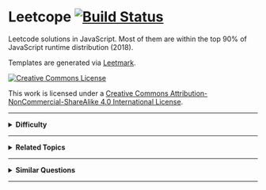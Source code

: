 # Leetcope [![Build Status](https://travis-ci.org/crimx/leetcope.svg?branch=master)](https://travis-ci.org/crimx/leetcope)

Leetcode solutions in JavaScript. Most of them are within the top 90% of JavaScript runtime distribution (2018).

Templates are generated via [Leetmark](https://github.com/crimx/crx-leetmark).


[![Creative Commons License](https://i.creativecommons.org/l/by-nc-sa/4.0/88x31.png)][license]

This work is licensed under a [Creative Commons Attribution-NonCommercial-ShareAlike 4.0 International License][license].

[license]: http://creativecommons.org/licenses/by-nc-sa/4.0/


<hr>

<details>
<summary><strong>Difficulty</strong></summary>

<details>
<summary>Easy</summary>

- [001. Two Sum.md](./problems/001.%20Two%20Sum.md)
- [007. Reverse Integer.md](./problems/007.%20Reverse%20Integer.md)
- [009. Palindrome Number.md](./problems/009.%20Palindrome%20Number.md)
- [013. Roman to Integer.md](./problems/013.%20Roman%20to%20Integer.md)
- [014. Longest Common Prefix.md](./problems/014.%20Longest%20Common%20Prefix.md)
- [020. Valid Parentheses.md](./problems/020.%20Valid%20Parentheses.md)
- [021. Merge Two Sorted Lists.md](./problems/021.%20Merge%20Two%20Sorted%20Lists.md)
- [026. Remove Duplicates from Sorted Array.md](./problems/026.%20Remove%20Duplicates%20from%20Sorted%20Array.md)
- [027. Remove Element.md](./problems/027.%20Remove%20Element.md)
- [028. Implement strStr().md](./problems/028.%20Implement%20strStr().md)
- [035. Search Insert Position.md](./problems/035.%20Search%20Insert%20Position.md)
- [038. Count and Say.md](./problems/038.%20Count%20and%20Say.md)
- [053. Maximum Subarray.md](./problems/053.%20Maximum%20Subarray.md)
- [058. Length of Last Word.md](./problems/058.%20Length%20of%20Last%20Word.md)
- [066. Plus One.md](./problems/066.%20Plus%20One.md)
- [067. Add Binary.md](./problems/067.%20Add%20Binary.md)
- [069. Sqrt(x).md](./problems/069.%20Sqrt(x).md)
- [070. Climbing Stairs.md](./problems/070.%20Climbing%20Stairs.md)
- [083. Remove Duplicates from Sorted List.md](./problems/083.%20Remove%20Duplicates%20from%20Sorted%20List.md)
- [088. Merge Sorted Array.md](./problems/088.%20Merge%20Sorted%20Array.md)
- [100. Same Tree.md](./problems/100.%20Same%20Tree.md)
- [101. Symmetric Tree.md](./problems/101.%20Symmetric%20Tree.md)
- [104. Maximum Depth of Binary Tree.md](./problems/104.%20Maximum%20Depth%20of%20Binary%20Tree.md)
- [107. Binary Tree Level Order Traversal II.md](./problems/107.%20Binary%20Tree%20Level%20Order%20Traversal%20II.md)
- [108. Convert Sorted Array to Binary Search Tree.md](./problems/108.%20Convert%20Sorted%20Array%20to%20Binary%20Search%20Tree.md)
- [110. Balanced Binary Tree.md](./problems/110.%20Balanced%20Binary%20Tree.md)
- [111. Minimum Depth of Binary Tree.md](./problems/111.%20Minimum%20Depth%20of%20Binary%20Tree.md)
- [112. Path Sum.md](./problems/112.%20Path%20Sum.md)
- [118. Pascal's Triangle.md](./problems/118.%20Pascal's%20Triangle.md)
- [119. Pascal's Triangle II.md](./problems/119.%20Pascal's%20Triangle%20II.md)
- [121. Best Time to Buy and Sell Stock.md](./problems/121.%20Best%20Time%20to%20Buy%20and%20Sell%20Stock.md)
- [122. Best Time to Buy and Sell Stock II.md](./problems/122.%20Best%20Time%20to%20Buy%20and%20Sell%20Stock%20II.md)
- [125. Valid Palindrome.md](./problems/125.%20Valid%20Palindrome.md)
</details>

<details>
<summary>Medium</summary>

- [002. Add Two Numbers.md](./problems/002.%20Add%20Two%20Numbers.md)
- [003. Longest Substring Without Repeating Characters.md](./problems/003.%20Longest%20Substring%20Without%20Repeating%20Characters.md)
- [005. Longest Palindromic Substring.md](./problems/005.%20Longest%20Palindromic%20Substring.md)
- [006. ZigZag Conversion.md](./problems/006.%20ZigZag%20Conversion.md)
- [008. String to Integer (atoi).md](./problems/008.%20String%20to%20Integer%20(atoi).md)
- [011. Container With Most Water.md](./problems/011.%20Container%20With%20Most%20Water.md)
- [012. Integer to Roman.md](./problems/012.%20Integer%20to%20Roman.md)
- [015. 3Sum.md](./problems/015.%203Sum.md)
- [016. 3Sum Closest.md](./problems/016.%203Sum%20Closest.md)
- [017. Letter Combinations of a Phone Number.md](./problems/017.%20Letter%20Combinations%20of%20a%20Phone%20Number.md)
- [018. 4Sum.md](./problems/018.%204Sum.md)
- [019. Remove Nth Node From End of List.md](./problems/019.%20Remove%20Nth%20Node%20From%20End%20of%20List.md)
- [022. Generate Parentheses.md](./problems/022.%20Generate%20Parentheses.md)
- [024. Swap Nodes in Pairs.md](./problems/024.%20Swap%20Nodes%20in%20Pairs.md)
- [029. Divide Two Integers.md](./problems/029.%20Divide%20Two%20Integers.md)
- [031. Next Permutation.md](./problems/031.%20Next%20Permutation.md)
- [033. Search in Rotated Sorted Array.md](./problems/033.%20Search%20in%20Rotated%20Sorted%20Array.md)
- [034. Find First and Last Position of Element in Sorted Array.md](./problems/034.%20Find%20First%20and%20Last%20Position%20of%20Element%20in%20Sorted%20Array.md)
- [036. Valid Sudoku.md](./problems/036.%20Valid%20Sudoku.md)
- [039. Combination Sum.md](./problems/039.%20Combination%20Sum.md)
- [040. Combination Sum II.md](./problems/040.%20Combination%20Sum%20II.md)
- [043. Multiply Strings.md](./problems/043.%20Multiply%20Strings.md)
- [046. Permutations.md](./problems/046.%20Permutations.md)
- [047. Permutations II.md](./problems/047.%20Permutations%20II.md)
- [048. Rotate Image.md](./problems/048.%20Rotate%20Image.md)
- [049. Group Anagrams.md](./problems/049.%20Group%20Anagrams.md)
- [050. Pow(x, n).md](./problems/050.%20Pow(x%2C%20n).md)
- [054. Spiral Matrix.md](./problems/054.%20Spiral%20Matrix.md)
- [055. Jump Game.md](./problems/055.%20Jump%20Game.md)
- [056. Merge Intervals.md](./problems/056.%20Merge%20Intervals.md)
- [059. Spiral Matrix II.md](./problems/059.%20Spiral%20Matrix%20II.md)
- [060. Permutation Sequence.md](./problems/060.%20Permutation%20Sequence.md)
- [061. Rotate List.md](./problems/061.%20Rotate%20List.md)
- [062. Unique Paths.md](./problems/062.%20Unique%20Paths.md)
- [063. Unique Paths II.md](./problems/063.%20Unique%20Paths%20II.md)
- [064. Minimum Path Sum.md](./problems/064.%20Minimum%20Path%20Sum.md)
- [071. Simplify Path.md](./problems/071.%20Simplify%20Path.md)
- [073. Set Matrix Zeroes.md](./problems/073.%20Set%20Matrix%20Zeroes.md)
- [074. Search a 2D Matrix.md](./problems/074.%20Search%20a%202D%20Matrix.md)
- [075. Sort Colors.md](./problems/075.%20Sort%20Colors.md)
- [077. Combinations.md](./problems/077.%20Combinations.md)
- [078. Subsets.md](./problems/078.%20Subsets.md)
- [079. Word Search.md](./problems/079.%20Word%20Search.md)
- [080. Remove Duplicates from Sorted Array II.md](./problems/080.%20Remove%20Duplicates%20from%20Sorted%20Array%20II.md)
- [081. Search in Rotated Sorted Array II.md](./problems/081.%20Search%20in%20Rotated%20Sorted%20Array%20II.md)
- [082. Remove Duplicates from Sorted List II.md](./problems/082.%20Remove%20Duplicates%20from%20Sorted%20List%20II.md)
- [086. Partition List.md](./problems/086.%20Partition%20List.md)
- [089. Gray Code.md](./problems/089.%20Gray%20Code.md)
- [090. Subsets II.md](./problems/090.%20Subsets%20II.md)
- [091. Decode Ways.md](./problems/091.%20Decode%20Ways.md)
- [092. Reverse Linked List II.md](./problems/092.%20Reverse%20Linked%20List%20II.md)
- [093. Restore IP Addresses.md](./problems/093.%20Restore%20IP%20Addresses.md)
- [094. Binary Tree Inorder Traversal.md](./problems/094.%20Binary%20Tree%20Inorder%20Traversal.md)
- [095. Unique Binary Search Trees II.md](./problems/095.%20Unique%20Binary%20Search%20Trees%20II.md)
- [096. Unique Binary Search Trees.md](./problems/096.%20Unique%20Binary%20Search%20Trees.md)
- [098. Validate Binary Search Tree.md](./problems/098.%20Validate%20Binary%20Search%20Tree.md)
- [102. Binary Tree Level Order Traversal.md](./problems/102.%20Binary%20Tree%20Level%20Order%20Traversal.md)
- [103. Binary Tree Zigzag Level Order Traversal.md](./problems/103.%20Binary%20Tree%20Zigzag%20Level%20Order%20Traversal.md)
- [105. Construct Binary Tree from Preorder and Inorder Traversal.md](./problems/105.%20Construct%20Binary%20Tree%20from%20Preorder%20and%20Inorder%20Traversal.md)
- [106. Construct Binary Tree from Inorder and Postorder Traversal.md](./problems/106.%20Construct%20Binary%20Tree%20from%20Inorder%20and%20Postorder%20Traversal.md)
- [109. Convert Sorted List to Binary Search Tree.md](./problems/109.%20Convert%20Sorted%20List%20to%20Binary%20Search%20Tree.md)
- [113. Path Sum II.md](./problems/113.%20Path%20Sum%20II.md)
- [114. Flatten Binary Tree to Linked List.md](./problems/114.%20Flatten%20Binary%20Tree%20to%20Linked%20List.md)
- [116. Populating Next Right Pointers in Each Node.md](./problems/116.%20Populating%20Next%20Right%20Pointers%20in%20Each%20Node.md)
- [117. Populating Next Right Pointers in Each Node II.md](./problems/117.%20Populating%20Next%20Right%20Pointers%20in%20Each%20Node%20II.md)
- [120. Triangle.md](./problems/120.%20Triangle.md)
- [127. Word Ladder.md](./problems/127.%20Word%20Ladder.md)
</details>

<details>
<summary>Hard</summary>

- [004. Median of Two Sorted Arrays.md](./problems/004.%20Median%20of%20Two%20Sorted%20Arrays.md)
- [010. Regular Expression Matching.md](./problems/010.%20Regular%20Expression%20Matching.md)
- [023. Merge k Sorted Lists.md](./problems/023.%20Merge%20k%20Sorted%20Lists.md)
- [025. Reverse Nodes in k-Group.md](./problems/025.%20Reverse%20Nodes%20in%20k-Group.md)
- [030. Substring with Concatenation of All Words.md](./problems/030.%20Substring%20with%20Concatenation%20of%20All%20Words.md)
- [032. Longest Valid Parentheses.md](./problems/032.%20Longest%20Valid%20Parentheses.md)
- [037. Sudoku Solver.md](./problems/037.%20Sudoku%20Solver.md)
- [041. First Missing Positive.md](./problems/041.%20First%20Missing%20Positive.md)
- [042. Trapping Rain Water.md](./problems/042.%20Trapping%20Rain%20Water.md)
- [044. Wildcard Matching.md](./problems/044.%20Wildcard%20Matching.md)
- [045. Jump Game II.md](./problems/045.%20Jump%20Game%20II.md)
- [051. N-Queens.md](./problems/051.%20N-Queens.md)
- [052. N-Queens II.md](./problems/052.%20N-Queens%20II.md)
- [057. Insert Interval.md](./problems/057.%20Insert%20Interval.md)
- [065. Valid Number.md](./problems/065.%20Valid%20Number.md)
- [068. Text Justification.md](./problems/068.%20Text%20Justification.md)
- [072. Edit Distance.md](./problems/072.%20Edit%20Distance.md)
- [076. Minimum Window Substring.md](./problems/076.%20Minimum%20Window%20Substring.md)
- [084. Largest Rectangle in Histogram.md](./problems/084.%20Largest%20Rectangle%20in%20Histogram.md)
- [085. Maximal Rectangle.md](./problems/085.%20Maximal%20Rectangle.md)
- [087. Scramble String.md](./problems/087.%20Scramble%20String.md)
- [097. Interleaving String.md](./problems/097.%20Interleaving%20String.md)
- [099. Recover Binary Search Tree.md](./problems/099.%20Recover%20Binary%20Search%20Tree.md)
- [115. Distinct Subsequences.md](./problems/115.%20Distinct%20Subsequences.md)
- [123. Best Time to Buy and Sell Stock III.md](./problems/123.%20Best%20Time%20to%20Buy%20and%20Sell%20Stock%20III.md)
- [124. Binary Tree Maximum Path Sum.md](./problems/124.%20Binary%20Tree%20Maximum%20Path%20Sum.md)
- [126. Word Ladder II.md](./problems/126.%20Word%20Ladder%20II.md)
</details>

</details>


<hr>

<details>
<summary><strong>Related Topics</strong></summary>

<details>
<summary>Array</summary>

- [001. Two Sum.md](./problems/001.%20Two%20Sum.md)
- [004. Median of Two Sorted Arrays.md](./problems/004.%20Median%20of%20Two%20Sorted%20Arrays.md)
- [011. Container With Most Water.md](./problems/011.%20Container%20With%20Most%20Water.md)
- [015. 3Sum.md](./problems/015.%203Sum.md)
- [016. 3Sum Closest.md](./problems/016.%203Sum%20Closest.md)
- [018. 4Sum.md](./problems/018.%204Sum.md)
- [026. Remove Duplicates from Sorted Array.md](./problems/026.%20Remove%20Duplicates%20from%20Sorted%20Array.md)
- [027. Remove Element.md](./problems/027.%20Remove%20Element.md)
- [031. Next Permutation.md](./problems/031.%20Next%20Permutation.md)
- [033. Search in Rotated Sorted Array.md](./problems/033.%20Search%20in%20Rotated%20Sorted%20Array.md)
- [034. Find First and Last Position of Element in Sorted Array.md](./problems/034.%20Find%20First%20and%20Last%20Position%20of%20Element%20in%20Sorted%20Array.md)
- [035. Search Insert Position.md](./problems/035.%20Search%20Insert%20Position.md)
- [039. Combination Sum.md](./problems/039.%20Combination%20Sum.md)
- [040. Combination Sum II.md](./problems/040.%20Combination%20Sum%20II.md)
- [041. First Missing Positive.md](./problems/041.%20First%20Missing%20Positive.md)
- [042. Trapping Rain Water.md](./problems/042.%20Trapping%20Rain%20Water.md)
- [045. Jump Game II.md](./problems/045.%20Jump%20Game%20II.md)
- [048. Rotate Image.md](./problems/048.%20Rotate%20Image.md)
- [053. Maximum Subarray.md](./problems/053.%20Maximum%20Subarray.md)
- [054. Spiral Matrix.md](./problems/054.%20Spiral%20Matrix.md)
- [055. Jump Game.md](./problems/055.%20Jump%20Game.md)
- [056. Merge Intervals.md](./problems/056.%20Merge%20Intervals.md)
- [057. Insert Interval.md](./problems/057.%20Insert%20Interval.md)
- [059. Spiral Matrix II.md](./problems/059.%20Spiral%20Matrix%20II.md)
- [062. Unique Paths.md](./problems/062.%20Unique%20Paths.md)
- [063. Unique Paths II.md](./problems/063.%20Unique%20Paths%20II.md)
- [064. Minimum Path Sum.md](./problems/064.%20Minimum%20Path%20Sum.md)
- [066. Plus One.md](./problems/066.%20Plus%20One.md)
- [073. Set Matrix Zeroes.md](./problems/073.%20Set%20Matrix%20Zeroes.md)
- [074. Search a 2D Matrix.md](./problems/074.%20Search%20a%202D%20Matrix.md)
- [075. Sort Colors.md](./problems/075.%20Sort%20Colors.md)
- [078. Subsets.md](./problems/078.%20Subsets.md)
- [079. Word Search.md](./problems/079.%20Word%20Search.md)
- [080. Remove Duplicates from Sorted Array II.md](./problems/080.%20Remove%20Duplicates%20from%20Sorted%20Array%20II.md)
- [081. Search in Rotated Sorted Array II.md](./problems/081.%20Search%20in%20Rotated%20Sorted%20Array%20II.md)
- [084. Largest Rectangle in Histogram.md](./problems/084.%20Largest%20Rectangle%20in%20Histogram.md)
- [085. Maximal Rectangle.md](./problems/085.%20Maximal%20Rectangle.md)
- [088. Merge Sorted Array.md](./problems/088.%20Merge%20Sorted%20Array.md)
- [090. Subsets II.md](./problems/090.%20Subsets%20II.md)
- [105. Construct Binary Tree from Preorder and Inorder Traversal.md](./problems/105.%20Construct%20Binary%20Tree%20from%20Preorder%20and%20Inorder%20Traversal.md)
- [106. Construct Binary Tree from Inorder and Postorder Traversal.md](./problems/106.%20Construct%20Binary%20Tree%20from%20Inorder%20and%20Postorder%20Traversal.md)
- [118. Pascal's Triangle.md](./problems/118.%20Pascal's%20Triangle.md)
- [119. Pascal's Triangle II.md](./problems/119.%20Pascal's%20Triangle%20II.md)
- [120. Triangle.md](./problems/120.%20Triangle.md)
- [121. Best Time to Buy and Sell Stock.md](./problems/121.%20Best%20Time%20to%20Buy%20and%20Sell%20Stock.md)
- [122. Best Time to Buy and Sell Stock II.md](./problems/122.%20Best%20Time%20to%20Buy%20and%20Sell%20Stock%20II.md)
- [123. Best Time to Buy and Sell Stock III.md](./problems/123.%20Best%20Time%20to%20Buy%20and%20Sell%20Stock%20III.md)
- [126. Word Ladder II.md](./problems/126.%20Word%20Ladder%20II.md)
</details>

<details>
<summary>Backtracking</summary>

- [010. Regular Expression Matching.md](./problems/010.%20Regular%20Expression%20Matching.md)
- [017. Letter Combinations of a Phone Number.md](./problems/017.%20Letter%20Combinations%20of%20a%20Phone%20Number.md)
- [022. Generate Parentheses.md](./problems/022.%20Generate%20Parentheses.md)
- [037. Sudoku Solver.md](./problems/037.%20Sudoku%20Solver.md)
- [039. Combination Sum.md](./problems/039.%20Combination%20Sum.md)
- [040. Combination Sum II.md](./problems/040.%20Combination%20Sum%20II.md)
- [044. Wildcard Matching.md](./problems/044.%20Wildcard%20Matching.md)
- [046. Permutations.md](./problems/046.%20Permutations.md)
- [047. Permutations II.md](./problems/047.%20Permutations%20II.md)
- [051. N-Queens.md](./problems/051.%20N-Queens.md)
- [052. N-Queens II.md](./problems/052.%20N-Queens%20II.md)
- [060. Permutation Sequence.md](./problems/060.%20Permutation%20Sequence.md)
- [077. Combinations.md](./problems/077.%20Combinations.md)
- [078. Subsets.md](./problems/078.%20Subsets.md)
- [079. Word Search.md](./problems/079.%20Word%20Search.md)
- [089. Gray Code.md](./problems/089.%20Gray%20Code.md)
- [090. Subsets II.md](./problems/090.%20Subsets%20II.md)
- [093. Restore IP Addresses.md](./problems/093.%20Restore%20IP%20Addresses.md)
- [126. Word Ladder II.md](./problems/126.%20Word%20Ladder%20II.md)
</details>

<details>
<summary>Binary Search</summary>

- [004. Median of Two Sorted Arrays.md](./problems/004.%20Median%20of%20Two%20Sorted%20Arrays.md)
- [029. Divide Two Integers.md](./problems/029.%20Divide%20Two%20Integers.md)
- [033. Search in Rotated Sorted Array.md](./problems/033.%20Search%20in%20Rotated%20Sorted%20Array.md)
- [034. Find First and Last Position of Element in Sorted Array.md](./problems/034.%20Find%20First%20and%20Last%20Position%20of%20Element%20in%20Sorted%20Array.md)
- [035. Search Insert Position.md](./problems/035.%20Search%20Insert%20Position.md)
- [050. Pow(x, n).md](./problems/050.%20Pow(x%2C%20n).md)
- [069. Sqrt(x).md](./problems/069.%20Sqrt(x).md)
- [074. Search a 2D Matrix.md](./problems/074.%20Search%20a%202D%20Matrix.md)
- [081. Search in Rotated Sorted Array II.md](./problems/081.%20Search%20in%20Rotated%20Sorted%20Array%20II.md)
</details>

<details>
<summary>Bit Manipulation</summary>

- [078. Subsets.md](./problems/078.%20Subsets.md)
</details>

<details>
<summary>Breadth-first Search</summary>

- [101. Symmetric Tree.md](./problems/101.%20Symmetric%20Tree.md)
- [102. Binary Tree Level Order Traversal.md](./problems/102.%20Binary%20Tree%20Level%20Order%20Traversal.md)
- [103. Binary Tree Zigzag Level Order Traversal.md](./problems/103.%20Binary%20Tree%20Zigzag%20Level%20Order%20Traversal.md)
- [107. Binary Tree Level Order Traversal II.md](./problems/107.%20Binary%20Tree%20Level%20Order%20Traversal%20II.md)
- [111. Minimum Depth of Binary Tree.md](./problems/111.%20Minimum%20Depth%20of%20Binary%20Tree.md)
- [126. Word Ladder II.md](./problems/126.%20Word%20Ladder%20II.md)
- [127. Word Ladder.md](./problems/127.%20Word%20Ladder.md)
</details>

<details>
<summary>Depth-first Search</summary>

- [098. Validate Binary Search Tree.md](./problems/098.%20Validate%20Binary%20Search%20Tree.md)
- [099. Recover Binary Search Tree.md](./problems/099.%20Recover%20Binary%20Search%20Tree.md)
- [100. Same Tree.md](./problems/100.%20Same%20Tree.md)
- [101. Symmetric Tree.md](./problems/101.%20Symmetric%20Tree.md)
- [104. Maximum Depth of Binary Tree.md](./problems/104.%20Maximum%20Depth%20of%20Binary%20Tree.md)
- [105. Construct Binary Tree from Preorder and Inorder Traversal.md](./problems/105.%20Construct%20Binary%20Tree%20from%20Preorder%20and%20Inorder%20Traversal.md)
- [106. Construct Binary Tree from Inorder and Postorder Traversal.md](./problems/106.%20Construct%20Binary%20Tree%20from%20Inorder%20and%20Postorder%20Traversal.md)
- [108. Convert Sorted Array to Binary Search Tree.md](./problems/108.%20Convert%20Sorted%20Array%20to%20Binary%20Search%20Tree.md)
- [109. Convert Sorted List to Binary Search Tree.md](./problems/109.%20Convert%20Sorted%20List%20to%20Binary%20Search%20Tree.md)
- [110. Balanced Binary Tree.md](./problems/110.%20Balanced%20Binary%20Tree.md)
- [111. Minimum Depth of Binary Tree.md](./problems/111.%20Minimum%20Depth%20of%20Binary%20Tree.md)
- [112. Path Sum.md](./problems/112.%20Path%20Sum.md)
- [113. Path Sum II.md](./problems/113.%20Path%20Sum%20II.md)
- [114. Flatten Binary Tree to Linked List.md](./problems/114.%20Flatten%20Binary%20Tree%20to%20Linked%20List.md)
- [116. Populating Next Right Pointers in Each Node.md](./problems/116.%20Populating%20Next%20Right%20Pointers%20in%20Each%20Node.md)
- [117. Populating Next Right Pointers in Each Node II.md](./problems/117.%20Populating%20Next%20Right%20Pointers%20in%20Each%20Node%20II.md)
- [124. Binary Tree Maximum Path Sum.md](./problems/124.%20Binary%20Tree%20Maximum%20Path%20Sum.md)
</details>

<details>
<summary>Divide and Conquer</summary>

- [004. Median of Two Sorted Arrays.md](./problems/004.%20Median%20of%20Two%20Sorted%20Arrays.md)
- [023. Merge k Sorted Lists.md](./problems/023.%20Merge%20k%20Sorted%20Lists.md)
- [053. Maximum Subarray.md](./problems/053.%20Maximum%20Subarray.md)
</details>

<details>
<summary>Dynamic Programming</summary>

- [005. Longest Palindromic Substring.md](./problems/005.%20Longest%20Palindromic%20Substring.md)
- [010. Regular Expression Matching.md](./problems/010.%20Regular%20Expression%20Matching.md)
- [032. Longest Valid Parentheses.md](./problems/032.%20Longest%20Valid%20Parentheses.md)
- [044. Wildcard Matching.md](./problems/044.%20Wildcard%20Matching.md)
- [053. Maximum Subarray.md](./problems/053.%20Maximum%20Subarray.md)
- [062. Unique Paths.md](./problems/062.%20Unique%20Paths.md)
- [063. Unique Paths II.md](./problems/063.%20Unique%20Paths%20II.md)
- [064. Minimum Path Sum.md](./problems/064.%20Minimum%20Path%20Sum.md)
- [070. Climbing Stairs.md](./problems/070.%20Climbing%20Stairs.md)
- [072. Edit Distance.md](./problems/072.%20Edit%20Distance.md)
- [085. Maximal Rectangle.md](./problems/085.%20Maximal%20Rectangle.md)
- [087. Scramble String.md](./problems/087.%20Scramble%20String.md)
- [091. Decode Ways.md](./problems/091.%20Decode%20Ways.md)
- [095. Unique Binary Search Trees II.md](./problems/095.%20Unique%20Binary%20Search%20Trees%20II.md)
- [096. Unique Binary Search Trees.md](./problems/096.%20Unique%20Binary%20Search%20Trees.md)
- [097. Interleaving String.md](./problems/097.%20Interleaving%20String.md)
- [115. Distinct Subsequences.md](./problems/115.%20Distinct%20Subsequences.md)
- [120. Triangle.md](./problems/120.%20Triangle.md)
- [121. Best Time to Buy and Sell Stock.md](./problems/121.%20Best%20Time%20to%20Buy%20and%20Sell%20Stock.md)
- [123. Best Time to Buy and Sell Stock III.md](./problems/123.%20Best%20Time%20to%20Buy%20and%20Sell%20Stock%20III.md)
</details>

<details>
<summary>Greedy</summary>

- [044. Wildcard Matching.md](./problems/044.%20Wildcard%20Matching.md)
- [045. Jump Game II.md](./problems/045.%20Jump%20Game%20II.md)
- [055. Jump Game.md](./problems/055.%20Jump%20Game.md)
- [122. Best Time to Buy and Sell Stock II.md](./problems/122.%20Best%20Time%20to%20Buy%20and%20Sell%20Stock%20II.md)
</details>

<details>
<summary>Hash Table</summary>

- [001. Two Sum.md](./problems/001.%20Two%20Sum.md)
- [003. Longest Substring Without Repeating Characters.md](./problems/003.%20Longest%20Substring%20Without%20Repeating%20Characters.md)
- [018. 4Sum.md](./problems/018.%204Sum.md)
- [030. Substring with Concatenation of All Words.md](./problems/030.%20Substring%20with%20Concatenation%20of%20All%20Words.md)
- [036. Valid Sudoku.md](./problems/036.%20Valid%20Sudoku.md)
- [037. Sudoku Solver.md](./problems/037.%20Sudoku%20Solver.md)
- [049. Group Anagrams.md](./problems/049.%20Group%20Anagrams.md)
- [076. Minimum Window Substring.md](./problems/076.%20Minimum%20Window%20Substring.md)
- [085. Maximal Rectangle.md](./problems/085.%20Maximal%20Rectangle.md)
- [094. Binary Tree Inorder Traversal.md](./problems/094.%20Binary%20Tree%20Inorder%20Traversal.md)
</details>

<details>
<summary>Heap</summary>

- [023. Merge k Sorted Lists.md](./problems/023.%20Merge%20k%20Sorted%20Lists.md)
</details>

<details>
<summary>Linked List</summary>

- [002. Add Two Numbers.md](./problems/002.%20Add%20Two%20Numbers.md)
- [019. Remove Nth Node From End of List.md](./problems/019.%20Remove%20Nth%20Node%20From%20End%20of%20List.md)
- [021. Merge Two Sorted Lists.md](./problems/021.%20Merge%20Two%20Sorted%20Lists.md)
- [023. Merge k Sorted Lists.md](./problems/023.%20Merge%20k%20Sorted%20Lists.md)
- [024. Swap Nodes in Pairs.md](./problems/024.%20Swap%20Nodes%20in%20Pairs.md)
- [025. Reverse Nodes in k-Group.md](./problems/025.%20Reverse%20Nodes%20in%20k-Group.md)
- [061. Rotate List.md](./problems/061.%20Rotate%20List.md)
- [082. Remove Duplicates from Sorted List II.md](./problems/082.%20Remove%20Duplicates%20from%20Sorted%20List%20II.md)
- [083. Remove Duplicates from Sorted List.md](./problems/083.%20Remove%20Duplicates%20from%20Sorted%20List.md)
- [086. Partition List.md](./problems/086.%20Partition%20List.md)
- [092. Reverse Linked List II.md](./problems/092.%20Reverse%20Linked%20List%20II.md)
- [109. Convert Sorted List to Binary Search Tree.md](./problems/109.%20Convert%20Sorted%20List%20to%20Binary%20Search%20Tree.md)
</details>

<details>
<summary>Math</summary>

- [002. Add Two Numbers.md](./problems/002.%20Add%20Two%20Numbers.md)
- [007. Reverse Integer.md](./problems/007.%20Reverse%20Integer.md)
- [008. String to Integer (atoi).md](./problems/008.%20String%20to%20Integer%20(atoi).md)
- [009. Palindrome Number.md](./problems/009.%20Palindrome%20Number.md)
- [012. Integer to Roman.md](./problems/012.%20Integer%20to%20Roman.md)
- [013. Roman to Integer.md](./problems/013.%20Roman%20to%20Integer.md)
- [029. Divide Two Integers.md](./problems/029.%20Divide%20Two%20Integers.md)
- [043. Multiply Strings.md](./problems/043.%20Multiply%20Strings.md)
- [050. Pow(x, n).md](./problems/050.%20Pow(x%2C%20n).md)
- [060. Permutation Sequence.md](./problems/060.%20Permutation%20Sequence.md)
- [065. Valid Number.md](./problems/065.%20Valid%20Number.md)
- [066. Plus One.md](./problems/066.%20Plus%20One.md)
- [067. Add Binary.md](./problems/067.%20Add%20Binary.md)
- [069. Sqrt(x).md](./problems/069.%20Sqrt(x).md)
</details>

<details>
<summary>Sort</summary>

- [056. Merge Intervals.md](./problems/056.%20Merge%20Intervals.md)
- [057. Insert Interval.md](./problems/057.%20Insert%20Interval.md)
- [075. Sort Colors.md](./problems/075.%20Sort%20Colors.md)
</details>

<details>
<summary>Stack</summary>

- [020. Valid Parentheses.md](./problems/020.%20Valid%20Parentheses.md)
- [042. Trapping Rain Water.md](./problems/042.%20Trapping%20Rain%20Water.md)
- [071. Simplify Path.md](./problems/071.%20Simplify%20Path.md)
- [084. Largest Rectangle in Histogram.md](./problems/084.%20Largest%20Rectangle%20in%20Histogram.md)
- [085. Maximal Rectangle.md](./problems/085.%20Maximal%20Rectangle.md)
- [094. Binary Tree Inorder Traversal.md](./problems/094.%20Binary%20Tree%20Inorder%20Traversal.md)
- [103. Binary Tree Zigzag Level Order Traversal.md](./problems/103.%20Binary%20Tree%20Zigzag%20Level%20Order%20Traversal.md)
</details>

<details>
<summary>String</summary>

- [003. Longest Substring Without Repeating Characters.md](./problems/003.%20Longest%20Substring%20Without%20Repeating%20Characters.md)
- [005. Longest Palindromic Substring.md](./problems/005.%20Longest%20Palindromic%20Substring.md)
- [006. ZigZag Conversion.md](./problems/006.%20ZigZag%20Conversion.md)
- [008. String to Integer (atoi).md](./problems/008.%20String%20to%20Integer%20(atoi).md)
- [010. Regular Expression Matching.md](./problems/010.%20Regular%20Expression%20Matching.md)
- [012. Integer to Roman.md](./problems/012.%20Integer%20to%20Roman.md)
- [013. Roman to Integer.md](./problems/013.%20Roman%20to%20Integer.md)
- [014. Longest Common Prefix.md](./problems/014.%20Longest%20Common%20Prefix.md)
- [017. Letter Combinations of a Phone Number.md](./problems/017.%20Letter%20Combinations%20of%20a%20Phone%20Number.md)
- [020. Valid Parentheses.md](./problems/020.%20Valid%20Parentheses.md)
- [022. Generate Parentheses.md](./problems/022.%20Generate%20Parentheses.md)
- [028. Implement strStr().md](./problems/028.%20Implement%20strStr().md)
- [030. Substring with Concatenation of All Words.md](./problems/030.%20Substring%20with%20Concatenation%20of%20All%20Words.md)
- [032. Longest Valid Parentheses.md](./problems/032.%20Longest%20Valid%20Parentheses.md)
- [038. Count and Say.md](./problems/038.%20Count%20and%20Say.md)
- [043. Multiply Strings.md](./problems/043.%20Multiply%20Strings.md)
- [044. Wildcard Matching.md](./problems/044.%20Wildcard%20Matching.md)
- [049. Group Anagrams.md](./problems/049.%20Group%20Anagrams.md)
- [058. Length of Last Word.md](./problems/058.%20Length%20of%20Last%20Word.md)
- [065. Valid Number.md](./problems/065.%20Valid%20Number.md)
- [067. Add Binary.md](./problems/067.%20Add%20Binary.md)
- [068. Text Justification.md](./problems/068.%20Text%20Justification.md)
- [071. Simplify Path.md](./problems/071.%20Simplify%20Path.md)
- [072. Edit Distance.md](./problems/072.%20Edit%20Distance.md)
- [076. Minimum Window Substring.md](./problems/076.%20Minimum%20Window%20Substring.md)
- [087. Scramble String.md](./problems/087.%20Scramble%20String.md)
- [091. Decode Ways.md](./problems/091.%20Decode%20Ways.md)
- [093. Restore IP Addresses.md](./problems/093.%20Restore%20IP%20Addresses.md)
- [097. Interleaving String.md](./problems/097.%20Interleaving%20String.md)
- [115. Distinct Subsequences.md](./problems/115.%20Distinct%20Subsequences.md)
- [125. Valid Palindrome.md](./problems/125.%20Valid%20Palindrome.md)
- [126. Word Ladder II.md](./problems/126.%20Word%20Ladder%20II.md)
</details>

<details>
<summary>Tree</summary>

- [094. Binary Tree Inorder Traversal.md](./problems/094.%20Binary%20Tree%20Inorder%20Traversal.md)
- [095. Unique Binary Search Trees II.md](./problems/095.%20Unique%20Binary%20Search%20Trees%20II.md)
- [096. Unique Binary Search Trees.md](./problems/096.%20Unique%20Binary%20Search%20Trees.md)
- [098. Validate Binary Search Tree.md](./problems/098.%20Validate%20Binary%20Search%20Tree.md)
- [099. Recover Binary Search Tree.md](./problems/099.%20Recover%20Binary%20Search%20Tree.md)
- [100. Same Tree.md](./problems/100.%20Same%20Tree.md)
- [101. Symmetric Tree.md](./problems/101.%20Symmetric%20Tree.md)
- [102. Binary Tree Level Order Traversal.md](./problems/102.%20Binary%20Tree%20Level%20Order%20Traversal.md)
- [103. Binary Tree Zigzag Level Order Traversal.md](./problems/103.%20Binary%20Tree%20Zigzag%20Level%20Order%20Traversal.md)
- [104. Maximum Depth of Binary Tree.md](./problems/104.%20Maximum%20Depth%20of%20Binary%20Tree.md)
- [105. Construct Binary Tree from Preorder and Inorder Traversal.md](./problems/105.%20Construct%20Binary%20Tree%20from%20Preorder%20and%20Inorder%20Traversal.md)
- [106. Construct Binary Tree from Inorder and Postorder Traversal.md](./problems/106.%20Construct%20Binary%20Tree%20from%20Inorder%20and%20Postorder%20Traversal.md)
- [107. Binary Tree Level Order Traversal II.md](./problems/107.%20Binary%20Tree%20Level%20Order%20Traversal%20II.md)
- [108. Convert Sorted Array to Binary Search Tree.md](./problems/108.%20Convert%20Sorted%20Array%20to%20Binary%20Search%20Tree.md)
- [110. Balanced Binary Tree.md](./problems/110.%20Balanced%20Binary%20Tree.md)
- [111. Minimum Depth of Binary Tree.md](./problems/111.%20Minimum%20Depth%20of%20Binary%20Tree.md)
- [112. Path Sum.md](./problems/112.%20Path%20Sum.md)
- [113. Path Sum II.md](./problems/113.%20Path%20Sum%20II.md)
- [114. Flatten Binary Tree to Linked List.md](./problems/114.%20Flatten%20Binary%20Tree%20to%20Linked%20List.md)
- [116. Populating Next Right Pointers in Each Node.md](./problems/116.%20Populating%20Next%20Right%20Pointers%20in%20Each%20Node.md)
- [117. Populating Next Right Pointers in Each Node II.md](./problems/117.%20Populating%20Next%20Right%20Pointers%20in%20Each%20Node%20II.md)
- [124. Binary Tree Maximum Path Sum.md](./problems/124.%20Binary%20Tree%20Maximum%20Path%20Sum.md)
</details>

<details>
<summary>Two Pointers</summary>

- [003. Longest Substring Without Repeating Characters.md](./problems/003.%20Longest%20Substring%20Without%20Repeating%20Characters.md)
- [011. Container With Most Water.md](./problems/011.%20Container%20With%20Most%20Water.md)
- [015. 3Sum.md](./problems/015.%203Sum.md)
- [016. 3Sum Closest.md](./problems/016.%203Sum%20Closest.md)
- [018. 4Sum.md](./problems/018.%204Sum.md)
- [019. Remove Nth Node From End of List.md](./problems/019.%20Remove%20Nth%20Node%20From%20End%20of%20List.md)
- [026. Remove Duplicates from Sorted Array.md](./problems/026.%20Remove%20Duplicates%20from%20Sorted%20Array.md)
- [027. Remove Element.md](./problems/027.%20Remove%20Element.md)
- [028. Implement strStr().md](./problems/028.%20Implement%20strStr().md)
- [030. Substring with Concatenation of All Words.md](./problems/030.%20Substring%20with%20Concatenation%20of%20All%20Words.md)
- [042. Trapping Rain Water.md](./problems/042.%20Trapping%20Rain%20Water.md)
- [061. Rotate List.md](./problems/061.%20Rotate%20List.md)
- [075. Sort Colors.md](./problems/075.%20Sort%20Colors.md)
- [076. Minimum Window Substring.md](./problems/076.%20Minimum%20Window%20Substring.md)
- [080. Remove Duplicates from Sorted Array II.md](./problems/080.%20Remove%20Duplicates%20from%20Sorted%20Array%20II.md)
- [086. Partition List.md](./problems/086.%20Partition%20List.md)
- [088. Merge Sorted Array.md](./problems/088.%20Merge%20Sorted%20Array.md)
- [125. Valid Palindrome.md](./problems/125.%20Valid%20Palindrome.md)
</details>

</details>


<hr>

<details>
<summary><strong>Similar Questions</strong></summary>

<details>
<summary>1-bit and 2-bit Characters</summary>

- [089. Gray Code.md](./problems/089.%20Gray%20Code.md)
</details>

<details>
<summary>3Sum</summary>

- [001. Two Sum.md](./problems/001.%20Two%20Sum.md)
- [016. 3Sum Closest.md](./problems/016.%203Sum%20Closest.md)
- [018. 4Sum.md](./problems/018.%204Sum.md)
</details>

<details>
<summary>3Sum Closest</summary>

- [015. 3Sum.md](./problems/015.%203Sum.md)
</details>

<details>
<summary>3Sum Smaller</summary>

- [015. 3Sum.md](./problems/015.%203Sum.md)
- [016. 3Sum Closest.md](./problems/016.%203Sum%20Closest.md)
</details>

<details>
<summary>4Sum</summary>

- [001. Two Sum.md](./problems/001.%20Two%20Sum.md)
- [015. 3Sum.md](./problems/015.%203Sum.md)
</details>

<details>
<summary>4Sum II</summary>

- [018. 4Sum.md](./problems/018.%204Sum.md)
</details>

<details>
<summary>Add Binary</summary>

- [002. Add Two Numbers.md](./problems/002.%20Add%20Two%20Numbers.md)
- [043. Multiply Strings.md](./problems/043.%20Multiply%20Strings.md)
- [066. Plus One.md](./problems/066.%20Plus%20One.md)
</details>

<details>
<summary>Add Bold Tag in String</summary>

- [056. Merge Intervals.md](./problems/056.%20Merge%20Intervals.md)
</details>

<details>
<summary>Add Strings</summary>

- [002. Add Two Numbers.md](./problems/002.%20Add%20Two%20Numbers.md)
- [043. Multiply Strings.md](./problems/043.%20Multiply%20Strings.md)
</details>

<details>
<summary>Add Two Numbers</summary>

- [043. Multiply Strings.md](./problems/043.%20Multiply%20Strings.md)
- [067. Add Binary.md](./problems/067.%20Add%20Binary.md)
</details>

<details>
<summary>Add Two Numbers II</summary>

- [002. Add Two Numbers.md](./problems/002.%20Add%20Two%20Numbers.md)
</details>

<details>
<summary>Average of Levels in Binary Tree</summary>

- [102. Binary Tree Level Order Traversal.md](./problems/102.%20Binary%20Tree%20Level%20Order%20Traversal.md)
- [107. Binary Tree Level Order Traversal II.md](./problems/107.%20Binary%20Tree%20Level%20Order%20Traversal%20II.md)
</details>

<details>
<summary>Balanced Binary Tree</summary>

- [104. Maximum Depth of Binary Tree.md](./problems/104.%20Maximum%20Depth%20of%20Binary%20Tree.md)
</details>

<details>
<summary>Best Time to Buy and Sell Stock</summary>

- [053. Maximum Subarray.md](./problems/053.%20Maximum%20Subarray.md)
- [122. Best Time to Buy and Sell Stock II.md](./problems/122.%20Best%20Time%20to%20Buy%20and%20Sell%20Stock%20II.md)
- [123. Best Time to Buy and Sell Stock III.md](./problems/123.%20Best%20Time%20to%20Buy%20and%20Sell%20Stock%20III.md)
</details>

<details>
<summary>Best Time to Buy and Sell Stock II</summary>

- [121. Best Time to Buy and Sell Stock.md](./problems/121.%20Best%20Time%20to%20Buy%20and%20Sell%20Stock.md)
- [123. Best Time to Buy and Sell Stock III.md](./problems/123.%20Best%20Time%20to%20Buy%20and%20Sell%20Stock%20III.md)
</details>

<details>
<summary>Best Time to Buy and Sell Stock III</summary>

- [121. Best Time to Buy and Sell Stock.md](./problems/121.%20Best%20Time%20to%20Buy%20and%20Sell%20Stock.md)
- [122. Best Time to Buy and Sell Stock II.md](./problems/122.%20Best%20Time%20to%20Buy%20and%20Sell%20Stock%20II.md)
</details>

<details>
<summary>Best Time to Buy and Sell Stock IV</summary>

- [121. Best Time to Buy and Sell Stock.md](./problems/121.%20Best%20Time%20to%20Buy%20and%20Sell%20Stock.md)
- [122. Best Time to Buy and Sell Stock II.md](./problems/122.%20Best%20Time%20to%20Buy%20and%20Sell%20Stock%20II.md)
- [123. Best Time to Buy and Sell Stock III.md](./problems/123.%20Best%20Time%20to%20Buy%20and%20Sell%20Stock%20III.md)
</details>

<details>
<summary>Best Time to Buy and Sell Stock with Cooldown</summary>

- [121. Best Time to Buy and Sell Stock.md](./problems/121.%20Best%20Time%20to%20Buy%20and%20Sell%20Stock.md)
- [122. Best Time to Buy and Sell Stock II.md](./problems/122.%20Best%20Time%20to%20Buy%20and%20Sell%20Stock%20II.md)
</details>

<details>
<summary>Best Time to Buy and Sell Stock with Transaction Fee</summary>

- [122. Best Time to Buy and Sell Stock II.md](./problems/122.%20Best%20Time%20to%20Buy%20and%20Sell%20Stock%20II.md)
</details>

<details>
<summary>Binary Search Tree Iterator</summary>

- [094. Binary Tree Inorder Traversal.md](./problems/094.%20Binary%20Tree%20Inorder%20Traversal.md)
</details>

<details>
<summary>Binary Tree Inorder Traversal</summary>

- [098. Validate Binary Search Tree.md](./problems/098.%20Validate%20Binary%20Search%20Tree.md)
</details>

<details>
<summary>Binary Tree Level Order Traversal</summary>

- [103. Binary Tree Zigzag Level Order Traversal.md](./problems/103.%20Binary%20Tree%20Zigzag%20Level%20Order%20Traversal.md)
- [107. Binary Tree Level Order Traversal II.md](./problems/107.%20Binary%20Tree%20Level%20Order%20Traversal%20II.md)
- [111. Minimum Depth of Binary Tree.md](./problems/111.%20Minimum%20Depth%20of%20Binary%20Tree.md)
</details>

<details>
<summary>Binary Tree Level Order Traversal II</summary>

- [102. Binary Tree Level Order Traversal.md](./problems/102.%20Binary%20Tree%20Level%20Order%20Traversal.md)
</details>

<details>
<summary>Binary Tree Maximum Path Sum</summary>

- [112. Path Sum.md](./problems/112.%20Path%20Sum.md)
</details>

<details>
<summary>Binary Tree Paths</summary>

- [113. Path Sum II.md](./problems/113.%20Path%20Sum%20II.md)
</details>

<details>
<summary>Binary Tree Postorder Traversal</summary>

- [094. Binary Tree Inorder Traversal.md](./problems/094.%20Binary%20Tree%20Inorder%20Traversal.md)
</details>

<details>
<summary>Binary Tree Preorder Traversal</summary>

- [094. Binary Tree Inorder Traversal.md](./problems/094.%20Binary%20Tree%20Inorder%20Traversal.md)
</details>

<details>
<summary>Binary Tree Right Side View</summary>

- [116. Populating Next Right Pointers in Each Node.md](./problems/116.%20Populating%20Next%20Right%20Pointers%20in%20Each%20Node.md)
</details>

<details>
<summary>Binary Tree Vertical Order Traversal</summary>

- [102. Binary Tree Level Order Traversal.md](./problems/102.%20Binary%20Tree%20Level%20Order%20Traversal.md)
</details>

<details>
<summary>Binary Tree Zigzag Level Order Traversal</summary>

- [102. Binary Tree Level Order Traversal.md](./problems/102.%20Binary%20Tree%20Level%20Order%20Traversal.md)
</details>

<details>
<summary>Binary Watch</summary>

- [017. Letter Combinations of a Phone Number.md](./problems/017.%20Letter%20Combinations%20of%20a%20Phone%20Number.md)
</details>

<details>
<summary>Cherry Pickup</summary>

- [064. Minimum Path Sum.md](./problems/064.%20Minimum%20Path%20Sum.md)
</details>

<details>
<summary>Closest Binary Search Tree Value II</summary>

- [094. Binary Tree Inorder Traversal.md](./problems/094.%20Binary%20Tree%20Inorder%20Traversal.md)
</details>

<details>
<summary>Combination Sum</summary>

- [017. Letter Combinations of a Phone Number.md](./problems/017.%20Letter%20Combinations%20of%20a%20Phone%20Number.md)
- [040. Combination Sum II.md](./problems/040.%20Combination%20Sum%20II.md)
- [077. Combinations.md](./problems/077.%20Combinations.md)
</details>

<details>
<summary>Combination Sum II</summary>

- [039. Combination Sum.md](./problems/039.%20Combination%20Sum.md)
</details>

<details>
<summary>Combination Sum III</summary>

- [039. Combination Sum.md](./problems/039.%20Combination%20Sum.md)
</details>

<details>
<summary>Combination Sum IV</summary>

- [039. Combination Sum.md](./problems/039.%20Combination%20Sum.md)
</details>

<details>
<summary>Combinations</summary>

- [039. Combination Sum.md](./problems/039.%20Combination%20Sum.md)
- [046. Permutations.md](./problems/046.%20Permutations.md)
</details>

<details>
<summary>Construct Binary Tree from Inorder and Postorder Traversal</summary>

- [105. Construct Binary Tree from Preorder and Inorder Traversal.md](./problems/105.%20Construct%20Binary%20Tree%20from%20Preorder%20and%20Inorder%20Traversal.md)
</details>

<details>
<summary>Construct Binary Tree from Preorder and Inorder Traversal</summary>

- [106. Construct Binary Tree from Inorder and Postorder Traversal.md](./problems/106.%20Construct%20Binary%20Tree%20from%20Inorder%20and%20Postorder%20Traversal.md)
</details>

<details>
<summary>Container With Most Water</summary>

- [042. Trapping Rain Water.md](./problems/042.%20Trapping%20Rain%20Water.md)
</details>

<details>
<summary>Convert Binary Search Tree to Sorted Doubly Linked List</summary>

- [094. Binary Tree Inorder Traversal.md](./problems/094.%20Binary%20Tree%20Inorder%20Traversal.md)
</details>

<details>
<summary>Convert Sorted Array to Binary Search Tree</summary>

- [109. Convert Sorted List to Binary Search Tree.md](./problems/109.%20Convert%20Sorted%20List%20to%20Binary%20Search%20Tree.md)
</details>

<details>
<summary>Convert Sorted List to Binary Search Tree</summary>

- [108. Convert Sorted Array to Binary Search Tree.md](./problems/108.%20Convert%20Sorted%20Array%20to%20Binary%20Search%20Tree.md)
</details>

<details>
<summary>Couples Holding Hands</summary>

- [041. First Missing Positive.md](./problems/041.%20First%20Missing%20Positive.md)
</details>

<details>
<summary>Decode Ways II</summary>

- [091. Decode Ways.md](./problems/091.%20Decode%20Ways.md)
</details>

<details>
<summary>Degree of an Array</summary>

- [053. Maximum Subarray.md](./problems/053.%20Maximum%20Subarray.md)
</details>

<details>
<summary>Delete Operation for Two Strings</summary>

- [072. Edit Distance.md](./problems/072.%20Edit%20Distance.md)
</details>

<details>
<summary>Different Ways to Add Parentheses</summary>

- [095. Unique Binary Search Trees II.md](./problems/095.%20Unique%20Binary%20Search%20Trees%20II.md)
</details>

<details>
<summary>Dungeon Game</summary>

- [062. Unique Paths.md](./problems/062.%20Unique%20Paths.md)
- [064. Minimum Path Sum.md](./problems/064.%20Minimum%20Path%20Sum.md)
</details>

<details>
<summary>Employee Free Time</summary>

- [056. Merge Intervals.md](./problems/056.%20Merge%20Intervals.md)
</details>

<details>
<summary>Encode and Decode Strings</summary>

- [038. Count and Say.md](./problems/038.%20Count%20and%20Say.md)
</details>

<details>
<summary>Factor Combinations</summary>

- [039. Combination Sum.md](./problems/039.%20Combination%20Sum.md)
</details>

<details>
<summary>Find All Numbers Disappeared in an Array</summary>

- [041. First Missing Positive.md](./problems/041.%20First%20Missing%20Positive.md)
</details>

<details>
<summary>Find Minimum in Rotated Sorted Array</summary>

- [033. Search in Rotated Sorted Array.md](./problems/033.%20Search%20in%20Rotated%20Sorted%20Array.md)
</details>

<details>
<summary>Find Mode in Binary Search Tree</summary>

- [098. Validate Binary Search Tree.md](./problems/098.%20Validate%20Binary%20Search%20Tree.md)
</details>

<details>
<summary>Find the Duplicate Number</summary>

- [041. First Missing Positive.md](./problems/041.%20First%20Missing%20Positive.md)
</details>

<details>
<summary>First Bad Version</summary>

- [034. Find First and Last Position of Element in Sorted Array.md](./problems/034.%20Find%20First%20and%20Last%20Position%20of%20Element%20in%20Sorted%20Array.md)
- [035. Search Insert Position.md](./problems/035.%20Search%20Insert%20Position.md)
</details>

<details>
<summary>Flatten a Multilevel Doubly Linked List</summary>

- [114. Flatten Binary Tree to Linked List.md](./problems/114.%20Flatten%20Binary%20Tree%20to%20Linked%20List.md)
</details>

<details>
<summary>Game of Life</summary>

- [073. Set Matrix Zeroes.md](./problems/073.%20Set%20Matrix%20Zeroes.md)
</details>

<details>
<summary>Generalized Abbreviation</summary>

- [078. Subsets.md](./problems/078.%20Subsets.md)
</details>

<details>
<summary>Generate Parentheses</summary>

- [017. Letter Combinations of a Phone Number.md](./problems/017.%20Letter%20Combinations%20of%20a%20Phone%20Number.md)
- [020. Valid Parentheses.md](./problems/020.%20Valid%20Parentheses.md)
</details>

<details>
<summary>Group Shifted Strings</summary>

- [049. Group Anagrams.md](./problems/049.%20Group%20Anagrams.md)
</details>

<details>
<summary>IP to CIDR</summary>

- [093. Restore IP Addresses.md](./problems/093.%20Restore%20IP%20Addresses.md)
</details>

<details>
<summary>Inorder Successor in BST</summary>

- [094. Binary Tree Inorder Traversal.md](./problems/094.%20Binary%20Tree%20Inorder%20Traversal.md)
</details>

<details>
<summary>Insert Interval</summary>

- [056. Merge Intervals.md](./problems/056.%20Merge%20Intervals.md)
</details>

<details>
<summary>Integer to English Words</summary>

- [012. Integer to Roman.md](./problems/012.%20Integer%20to%20Roman.md)
</details>

<details>
<summary>Integer to Roman</summary>

- [013. Roman to Integer.md](./problems/013.%20Roman%20to%20Integer.md)
</details>

<details>
<summary>Jump Game</summary>

- [045. Jump Game II.md](./problems/045.%20Jump%20Game%20II.md)
</details>

<details>
<summary>Jump Game II</summary>

- [055. Jump Game.md](./problems/055.%20Jump%20Game.md)
</details>

<details>
<summary>Kth Smallest Element in a BST</summary>

- [094. Binary Tree Inorder Traversal.md](./problems/094.%20Binary%20Tree%20Inorder%20Traversal.md)
</details>

<details>
<summary>Largest Rectangle in Histogram</summary>

- [085. Maximal Rectangle.md](./problems/085.%20Maximal%20Rectangle.md)
</details>

<details>
<summary>Letter Case Permutation</summary>

- [078. Subsets.md](./problems/078.%20Subsets.md)
</details>

<details>
<summary>Letter Combinations of a Phone Number</summary>

- [022. Generate Parentheses.md](./problems/022.%20Generate%20Parentheses.md)
- [039. Combination Sum.md](./problems/039.%20Combination%20Sum.md)
</details>

<details>
<summary>Longest Palindromic Subsequence</summary>

- [005. Longest Palindromic Substring.md](./problems/005.%20Longest%20Palindromic%20Substring.md)
</details>

<details>
<summary>Longest Substring with At Most Two Distinct Characters</summary>

- [003. Longest Substring Without Repeating Characters.md](./problems/003.%20Longest%20Substring%20Without%20Repeating%20Characters.md)
</details>

<details>
<summary>Longest Univalue Path</summary>

- [124. Binary Tree Maximum Path Sum.md](./problems/124.%20Binary%20Tree%20Maximum%20Path%20Sum.md)
</details>

<details>
<summary>Longest Valid Parentheses</summary>

- [020. Valid Parentheses.md](./problems/020.%20Valid%20Parentheses.md)
</details>

<details>
<summary>Maximal Rectangle</summary>

- [084. Largest Rectangle in Histogram.md](./problems/084.%20Largest%20Rectangle%20in%20Histogram.md)
</details>

<details>
<summary>Maximal Square</summary>

- [085. Maximal Rectangle.md](./problems/085.%20Maximal%20Rectangle.md)
</details>

<details>
<summary>Maximum Depth of Binary Tree</summary>

- [110. Balanced Binary Tree.md](./problems/110.%20Balanced%20Binary%20Tree.md)
- [111. Minimum Depth of Binary Tree.md](./problems/111.%20Minimum%20Depth%20of%20Binary%20Tree.md)
</details>

<details>
<summary>Maximum Depth of N-ary Tree</summary>

- [104. Maximum Depth of Binary Tree.md](./problems/104.%20Maximum%20Depth%20of%20Binary%20Tree.md)
</details>

<details>
<summary>Maximum Product Subarray</summary>

- [053. Maximum Subarray.md](./problems/053.%20Maximum%20Subarray.md)
</details>

<details>
<summary>Maximum Subarray</summary>

- [121. Best Time to Buy and Sell Stock.md](./problems/121.%20Best%20Time%20to%20Buy%20and%20Sell%20Stock.md)
</details>

<details>
<summary>Maximum Sum of 3 Non-Overlapping Subarrays</summary>

- [123. Best Time to Buy and Sell Stock III.md](./problems/123.%20Best%20Time%20to%20Buy%20and%20Sell%20Stock%20III.md)
</details>

<details>
<summary>Meeting Rooms</summary>

- [056. Merge Intervals.md](./problems/056.%20Merge%20Intervals.md)
</details>

<details>
<summary>Meeting Rooms II</summary>

- [056. Merge Intervals.md](./problems/056.%20Merge%20Intervals.md)
</details>

<details>
<summary>Merge Intervals</summary>

- [057. Insert Interval.md](./problems/057.%20Insert%20Interval.md)
</details>

<details>
<summary>Merge Sorted Array</summary>

- [021. Merge Two Sorted Lists.md](./problems/021.%20Merge%20Two%20Sorted%20Lists.md)
</details>

<details>
<summary>Merge Two Sorted Lists</summary>

- [023. Merge k Sorted Lists.md](./problems/023.%20Merge%20k%20Sorted%20Lists.md)
- [088. Merge Sorted Array.md](./problems/088.%20Merge%20Sorted%20Array.md)
</details>

<details>
<summary>Merge k Sorted Lists</summary>

- [021. Merge Two Sorted Lists.md](./problems/021.%20Merge%20Two%20Sorted%20Lists.md)
</details>

<details>
<summary>Min Cost Climbing Stairs</summary>

- [070. Climbing Stairs.md](./problems/070.%20Climbing%20Stairs.md)
</details>

<details>
<summary>Minimum ASCII Delete Sum for Two Strings</summary>

- [072. Edit Distance.md](./problems/072.%20Edit%20Distance.md)
</details>

<details>
<summary>Minimum Depth of Binary Tree</summary>

- [102. Binary Tree Level Order Traversal.md](./problems/102.%20Binary%20Tree%20Level%20Order%20Traversal.md)
- [104. Maximum Depth of Binary Tree.md](./problems/104.%20Maximum%20Depth%20of%20Binary%20Tree.md)
</details>

<details>
<summary>Minimum Distance Between BST Nodes</summary>

- [094. Binary Tree Inorder Traversal.md](./problems/094.%20Binary%20Tree%20Inorder%20Traversal.md)
</details>

<details>
<summary>Minimum Genetic Mutation</summary>

- [127. Word Ladder.md](./problems/127.%20Word%20Ladder.md)
</details>

<details>
<summary>Minimum Path Sum</summary>

- [062. Unique Paths.md](./problems/062.%20Unique%20Paths.md)
</details>

<details>
<summary>Minimum Size Subarray Sum</summary>

- [076. Minimum Window Substring.md](./problems/076.%20Minimum%20Window%20Substring.md)
</details>

<details>
<summary>Minimum Window Subsequence</summary>

- [076. Minimum Window Substring.md](./problems/076.%20Minimum%20Window%20Substring.md)
</details>

<details>
<summary>Minimum Window Substring</summary>

- [030. Substring with Concatenation of All Words.md](./problems/030.%20Substring%20with%20Concatenation%20of%20All%20Words.md)
</details>

<details>
<summary>Missing Number</summary>

- [041. First Missing Positive.md](./problems/041.%20First%20Missing%20Positive.md)
</details>

<details>
<summary>Move Zeroes</summary>

- [027. Remove Element.md](./problems/027.%20Remove%20Element.md)
</details>

<details>
<summary>Multiply Strings</summary>

- [002. Add Two Numbers.md](./problems/002.%20Add%20Two%20Numbers.md)
- [066. Plus One.md](./problems/066.%20Plus%20One.md)
- [067. Add Binary.md](./problems/067.%20Add%20Binary.md)
</details>

<details>
<summary>N-Queens</summary>

- [052. N-Queens II.md](./problems/052.%20N-Queens%20II.md)
</details>

<details>
<summary>N-Queens II</summary>

- [051. N-Queens.md](./problems/051.%20N-Queens.md)
</details>

<details>
<summary>N-ary Tree Level Order Traversal</summary>

- [102. Binary Tree Level Order Traversal.md](./problems/102.%20Binary%20Tree%20Level%20Order%20Traversal.md)
</details>

<details>
<summary>Next Permutation</summary>

- [046. Permutations.md](./problems/046.%20Permutations.md)
- [047. Permutations II.md](./problems/047.%20Permutations%20II.md)
- [060. Permutation Sequence.md](./problems/060.%20Permutation%20Sequence.md)
</details>

<details>
<summary>One Edit Distance</summary>

- [072. Edit Distance.md](./problems/072.%20Edit%20Distance.md)
</details>

<details>
<summary>Palindrome Linked List</summary>

- [009. Palindrome Number.md](./problems/009.%20Palindrome%20Number.md)
- [125. Valid Palindrome.md](./problems/125.%20Valid%20Palindrome.md)
</details>

<details>
<summary>Palindrome Pairs</summary>

- [005. Longest Palindromic Substring.md](./problems/005.%20Longest%20Palindromic%20Substring.md)
</details>

<details>
<summary>Palindrome Permutation</summary>

- [005. Longest Palindromic Substring.md](./problems/005.%20Longest%20Palindromic%20Substring.md)
</details>

<details>
<summary>Palindrome Permutation II</summary>

- [031. Next Permutation.md](./problems/031.%20Next%20Permutation.md)
- [047. Permutations II.md](./problems/047.%20Permutations%20II.md)
</details>

<details>
<summary>Palindromic Substrings</summary>

- [005. Longest Palindromic Substring.md](./problems/005.%20Longest%20Palindromic%20Substring.md)
</details>

<details>
<summary>Partition Labels</summary>

- [056. Merge Intervals.md](./problems/056.%20Merge%20Intervals.md)
</details>

<details>
<summary>Pascal's Triangle</summary>

- [119. Pascal's Triangle II.md](./problems/119.%20Pascal's%20Triangle%20II.md)
</details>

<details>
<summary>Pascal's Triangle II</summary>

- [118. Pascal's Triangle.md](./problems/118.%20Pascal's%20Triangle.md)
</details>

<details>
<summary>Path Sum</summary>

- [113. Path Sum II.md](./problems/113.%20Path%20Sum%20II.md)
- [124. Binary Tree Maximum Path Sum.md](./problems/124.%20Binary%20Tree%20Maximum%20Path%20Sum.md)
</details>

<details>
<summary>Path Sum II</summary>

- [112. Path Sum.md](./problems/112.%20Path%20Sum.md)
</details>

<details>
<summary>Path Sum III</summary>

- [112. Path Sum.md](./problems/112.%20Path%20Sum.md)
- [113. Path Sum II.md](./problems/113.%20Path%20Sum%20II.md)
</details>

<details>
<summary>Path Sum IV</summary>

- [112. Path Sum.md](./problems/112.%20Path%20Sum.md)
- [113. Path Sum II.md](./problems/113.%20Path%20Sum%20II.md)
- [124. Binary Tree Maximum Path Sum.md](./problems/124.%20Binary%20Tree%20Maximum%20Path%20Sum.md)
</details>

<details>
<summary>Permutation Sequence</summary>

- [031. Next Permutation.md](./problems/031.%20Next%20Permutation.md)
- [046. Permutations.md](./problems/046.%20Permutations.md)
</details>

<details>
<summary>Permutation in String</summary>

- [076. Minimum Window Substring.md](./problems/076.%20Minimum%20Window%20Substring.md)
</details>

<details>
<summary>Permutations</summary>

- [031. Next Permutation.md](./problems/031.%20Next%20Permutation.md)
- [047. Permutations II.md](./problems/047.%20Permutations%20II.md)
- [060. Permutation Sequence.md](./problems/060.%20Permutation%20Sequence.md)
- [077. Combinations.md](./problems/077.%20Combinations.md)
</details>

<details>
<summary>Permutations II</summary>

- [031. Next Permutation.md](./problems/031.%20Next%20Permutation.md)
- [046. Permutations.md](./problems/046.%20Permutations.md)
</details>

<details>
<summary>Plus One</summary>

- [043. Multiply Strings.md](./problems/043.%20Multiply%20Strings.md)
- [067. Add Binary.md](./problems/067.%20Add%20Binary.md)
</details>

<details>
<summary>Plus One Linked List</summary>

- [066. Plus One.md](./problems/066.%20Plus%20One.md)
</details>

<details>
<summary>Populating Next Right Pointers in Each Node</summary>

- [117. Populating Next Right Pointers in Each Node II.md](./problems/117.%20Populating%20Next%20Right%20Pointers%20in%20Each%20Node%20II.md)
</details>

<details>
<summary>Populating Next Right Pointers in Each Node II</summary>

- [116. Populating Next Right Pointers in Each Node.md](./problems/116.%20Populating%20Next%20Right%20Pointers%20in%20Each%20Node.md)
</details>

<details>
<summary>Pour Water</summary>

- [042. Trapping Rain Water.md](./problems/042.%20Trapping%20Rain%20Water.md)
</details>

<details>
<summary>Pow(x, n)</summary>

- [069. Sqrt(x).md](./problems/069.%20Sqrt(x).md)
</details>

<details>
<summary>Product of Array Except Self</summary>

- [042. Trapping Rain Water.md](./problems/042.%20Trapping%20Rain%20Water.md)
</details>

<details>
<summary>Range Module</summary>

- [056. Merge Intervals.md](./problems/056.%20Merge%20Intervals.md)
- [057. Insert Interval.md](./problems/057.%20Insert%20Interval.md)
</details>

<details>
<summary>Regular Expression Matching</summary>

- [044. Wildcard Matching.md](./problems/044.%20Wildcard%20Matching.md)
</details>

<details>
<summary>Remove Duplicates from Sorted Array</summary>

- [027. Remove Element.md](./problems/027.%20Remove%20Element.md)
- [080. Remove Duplicates from Sorted Array II.md](./problems/080.%20Remove%20Duplicates%20from%20Sorted%20Array%20II.md)
</details>

<details>
<summary>Remove Duplicates from Sorted Array II</summary>

- [026. Remove Duplicates from Sorted Array.md](./problems/026.%20Remove%20Duplicates%20from%20Sorted%20Array.md)
</details>

<details>
<summary>Remove Duplicates from Sorted List</summary>

- [082. Remove Duplicates from Sorted List II.md](./problems/082.%20Remove%20Duplicates%20from%20Sorted%20List%20II.md)
</details>

<details>
<summary>Remove Duplicates from Sorted List II</summary>

- [083. Remove Duplicates from Sorted List.md](./problems/083.%20Remove%20Duplicates%20from%20Sorted%20List.md)
</details>

<details>
<summary>Remove Element</summary>

- [026. Remove Duplicates from Sorted Array.md](./problems/026.%20Remove%20Duplicates%20from%20Sorted%20Array.md)
</details>

<details>
<summary>Remove Invalid Parentheses</summary>

- [020. Valid Parentheses.md](./problems/020.%20Valid%20Parentheses.md)
</details>

<details>
<summary>Remove Linked List Elements</summary>

- [027. Remove Element.md](./problems/027.%20Remove%20Element.md)
</details>

<details>
<summary>Repeated Substring Pattern</summary>

- [028. Implement strStr().md](./problems/028.%20Implement%20strStr().md)
</details>

<details>
<summary>Reverse Integer</summary>

- [008. String to Integer (atoi).md](./problems/008.%20String%20to%20Integer%20(atoi).md)
</details>

<details>
<summary>Reverse Linked List</summary>

- [092. Reverse Linked List II.md](./problems/092.%20Reverse%20Linked%20List%20II.md)
</details>

<details>
<summary>Reverse Nodes in k-Group</summary>

- [024. Swap Nodes in Pairs.md](./problems/024.%20Swap%20Nodes%20in%20Pairs.md)
</details>

<details>
<summary>Roman to Integer</summary>

- [012. Integer to Roman.md](./problems/012.%20Integer%20to%20Roman.md)
</details>

<details>
<summary>Rotate Array</summary>

- [061. Rotate List.md](./problems/061.%20Rotate%20List.md)
</details>

<details>
<summary>Search a 2D Matrix II</summary>

- [074. Search a 2D Matrix.md](./problems/074.%20Search%20a%202D%20Matrix.md)
</details>

<details>
<summary>Search in Rotated Sorted Array</summary>

- [081. Search in Rotated Sorted Array II.md](./problems/081.%20Search%20in%20Rotated%20Sorted%20Array%20II.md)
</details>

<details>
<summary>Search in Rotated Sorted Array II</summary>

- [033. Search in Rotated Sorted Array.md](./problems/033.%20Search%20in%20Rotated%20Sorted%20Array.md)
</details>

<details>
<summary>Shortest Palindrome</summary>

- [005. Longest Palindromic Substring.md](./problems/005.%20Longest%20Palindromic%20Substring.md)
- [028. Implement strStr().md](./problems/028.%20Implement%20strStr().md)
</details>

<details>
<summary>Shortest Word Distance II</summary>

- [021. Merge Two Sorted Lists.md](./problems/021.%20Merge%20Two%20Sorted%20Lists.md)
</details>

<details>
<summary>Sliding Window Maximum</summary>

- [076. Minimum Window Substring.md](./problems/076.%20Minimum%20Window%20Substring.md)
</details>

<details>
<summary>Smallest Range</summary>

- [076. Minimum Window Substring.md](./problems/076.%20Minimum%20Window%20Substring.md)
</details>

<details>
<summary>Sort List</summary>

- [021. Merge Two Sorted Lists.md](./problems/021.%20Merge%20Two%20Sorted%20Lists.md)
- [075. Sort Colors.md](./problems/075.%20Sort%20Colors.md)
</details>

<details>
<summary>Spiral Matrix</summary>

- [059. Spiral Matrix II.md](./problems/059.%20Spiral%20Matrix%20II.md)
</details>

<details>
<summary>Spiral Matrix II</summary>

- [054. Spiral Matrix.md](./problems/054.%20Spiral%20Matrix.md)
</details>

<details>
<summary>Split Linked List in Parts</summary>

- [061. Rotate List.md](./problems/061.%20Rotate%20List.md)
</details>

<details>
<summary>Sqrt(x)</summary>

- [050. Pow(x, n).md](./problems/050.%20Pow(x%2C%20n).md)
</details>

<details>
<summary>String Compression</summary>

- [038. Count and Say.md](./problems/038.%20Count%20and%20Say.md)
</details>

<details>
<summary>String to Integer (atoi)</summary>

- [007. Reverse Integer.md](./problems/007.%20Reverse%20Integer.md)
- [065. Valid Number.md](./problems/065.%20Valid%20Number.md)
</details>

<details>
<summary>Subarray Sum Equals K</summary>

- [001. Two Sum.md](./problems/001.%20Two%20Sum.md)
</details>

<details>
<summary>Subsets</summary>

- [090. Subsets II.md](./problems/090.%20Subsets%20II.md)
</details>

<details>
<summary>Subsets II</summary>

- [078. Subsets.md](./problems/078.%20Subsets.md)
</details>

<details>
<summary>Substring with Concatenation of All Words</summary>

- [076. Minimum Window Substring.md](./problems/076.%20Minimum%20Window%20Substring.md)
</details>

<details>
<summary>Sudoku Solver</summary>

- [036. Valid Sudoku.md](./problems/036.%20Valid%20Sudoku.md)
</details>

<details>
<summary>Sum Root to Leaf Numbers</summary>

- [112. Path Sum.md](./problems/112.%20Path%20Sum.md)
- [124. Binary Tree Maximum Path Sum.md](./problems/124.%20Binary%20Tree%20Maximum%20Path%20Sum.md)
</details>

<details>
<summary>Sum of Two Integers</summary>

- [002. Add Two Numbers.md](./problems/002.%20Add%20Two%20Numbers.md)
</details>

<details>
<summary>Super Pow</summary>

- [050. Pow(x, n).md](./problems/050.%20Pow(x%2C%20n).md)
</details>

<details>
<summary>Swap Nodes in Pairs</summary>

- [025. Reverse Nodes in k-Group.md](./problems/025.%20Reverse%20Nodes%20in%20k-Group.md)
</details>

<details>
<summary>Teemo Attacking</summary>

- [056. Merge Intervals.md](./problems/056.%20Merge%20Intervals.md)
</details>

<details>
<summary>Trapping Rain Water</summary>

- [011. Container With Most Water.md](./problems/011.%20Container%20With%20Most%20Water.md)
</details>

<details>
<summary>Trapping Rain Water II</summary>

- [042. Trapping Rain Water.md](./problems/042.%20Trapping%20Rain%20Water.md)
</details>

<details>
<summary>Two Sum</summary>

- [015. 3Sum.md](./problems/015.%203Sum.md)
- [018. 4Sum.md](./problems/018.%204Sum.md)
</details>

<details>
<summary>Two Sum II - Input array is sorted</summary>

- [001. Two Sum.md](./problems/001.%20Two%20Sum.md)
</details>

<details>
<summary>Two Sum III - Data structure design</summary>

- [001. Two Sum.md](./problems/001.%20Two%20Sum.md)
</details>

<details>
<summary>Two Sum IV - Input is a BST</summary>

- [001. Two Sum.md](./problems/001.%20Two%20Sum.md)
</details>

<details>
<summary>Ugly Number II</summary>

- [023. Merge k Sorted Lists.md](./problems/023.%20Merge%20k%20Sorted%20Lists.md)
</details>

<details>
<summary>Unique Binary Search Trees</summary>

- [095. Unique Binary Search Trees II.md](./problems/095.%20Unique%20Binary%20Search%20Trees%20II.md)
</details>

<details>
<summary>Unique Binary Search Trees II</summary>

- [096. Unique Binary Search Trees.md](./problems/096.%20Unique%20Binary%20Search%20Trees.md)
</details>

<details>
<summary>Unique Paths</summary>

- [063. Unique Paths II.md](./problems/063.%20Unique%20Paths%20II.md)
- [064. Minimum Path Sum.md](./problems/064.%20Minimum%20Path%20Sum.md)
</details>

<details>
<summary>Unique Paths II</summary>

- [062. Unique Paths.md](./problems/062.%20Unique%20Paths.md)
</details>

<details>
<summary>Valid Anagram</summary>

- [049. Group Anagrams.md](./problems/049.%20Group%20Anagrams.md)
</details>

<details>
<summary>Valid Number</summary>

- [008. String to Integer (atoi).md](./problems/008.%20String%20to%20Integer%20(atoi).md)
</details>

<details>
<summary>Valid Palindrome II</summary>

- [125. Valid Palindrome.md](./problems/125.%20Valid%20Palindrome.md)
</details>

<details>
<summary>Valid Parentheses</summary>

- [022. Generate Parentheses.md](./problems/022.%20Generate%20Parentheses.md)
- [032. Longest Valid Parentheses.md](./problems/032.%20Longest%20Valid%20Parentheses.md)
</details>

<details>
<summary>Valid Perfect Square</summary>

- [069. Sqrt(x).md](./problems/069.%20Sqrt(x).md)
</details>

<details>
<summary>Valid Sudoku</summary>

- [037. Sudoku Solver.md](./problems/037.%20Sudoku%20Solver.md)
</details>

<details>
<summary>Validate Binary Search Tree</summary>

- [094. Binary Tree Inorder Traversal.md](./problems/094.%20Binary%20Tree%20Inorder%20Traversal.md)
</details>

<details>
<summary>Wiggle Sort</summary>

- [075. Sort Colors.md](./problems/075.%20Sort%20Colors.md)
</details>

<details>
<summary>Wiggle Sort II</summary>

- [075. Sort Colors.md](./problems/075.%20Sort%20Colors.md)
</details>

<details>
<summary>Wildcard Matching</summary>

- [010. Regular Expression Matching.md](./problems/010.%20Regular%20Expression%20Matching.md)
</details>

<details>
<summary>Word Ladder</summary>

- [126. Word Ladder II.md](./problems/126.%20Word%20Ladder%20II.md)
</details>

<details>
<summary>Word Ladder II</summary>

- [127. Word Ladder.md](./problems/127.%20Word%20Ladder.md)
</details>

<details>
<summary>Word Search II</summary>

- [079. Word Search.md](./problems/079.%20Word%20Search.md)
</details>

</details>


<hr>